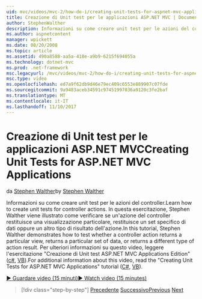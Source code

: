 ```yaml
---
uid: mvc/videos/mvc-2/how-do-i/creating-unit-tests-for-aspnet-mvc-applications
title: Creazione di Unit test per le applicazioni ASP.NET MVC | Documenti Microsoft
author: StephenWalther
description: Informazioni su come creare unit test per le azioni del controller. In questa esercitazione, Stephen Walther viene illustrato come verificare se un'azione del controller restituisce un parti...
ms.author: aspnetcontent
manager: wpickett
ms.date: 08/20/2008
ms.topic: article
ms.assetid: 490a8588-aa5a-418e-a9b9-6215f694055a
ms.technology: dotnet-mvc
ms.prod: .net-framework
msc.legacyurl: /mvc/videos/mvc-2/how-do-i/creating-unit-tests-for-aspnet-mvc-applications
msc.type: video
ms.openlocfilehash: ed7a9f62db9d46e79ec409c6553e889907c07fde
ms.sourcegitcommit: 9a9483aceb34591c97451997036a9120c3fe2baf
ms.translationtype: MT
ms.contentlocale: it-IT
ms.lasthandoff: 11/10/2017
---
```

<a name="creating-unit-tests-for-aspnet-mvc-applications"></a><span data-ttu-id="08249-104">Creazione di Unit test per le applicazioni ASP.NET MVC</span><span class="sxs-lookup"><span data-stu-id="08249-104">Creating Unit Tests for ASP.NET MVC Applications</span></span>
====================
<span data-ttu-id="08249-105">da [Stephen Walther](https://github.com/StephenWalther)</span><span class="sxs-lookup"><span data-stu-id="08249-105">by [Stephen Walther](https://github.com/StephenWalther)</span></span>

<span data-ttu-id="08249-106">Informazioni su come creare unit test per le azioni del controller.</span><span class="sxs-lookup"><span data-stu-id="08249-106">Learn how to create unit tests for controller actions.</span></span> <span data-ttu-id="08249-107">In questa esercitazione, Stephen Walther viene illustrato come verificare se un'azione del controller restituisce una visualizzazione particolare, restituisce un set specifico di dati oppure un altro tipo di risultato dell'azione.</span><span class="sxs-lookup"><span data-stu-id="08249-107">In this tutorial, Stephen Walther demonstrates how to test whether a controller action returns a particular view, returns a particular set of data, or returns a different type of action result.</span></span> <span data-ttu-id="08249-108">Per ulteriori informazioni su questo video, leggere l'esercitazione "Creazione di Unit test ASP.NET MVC Applications Edition" ([c#](../../../overview/older-versions-1/unit-testing/creating-unit-tests-for-asp-net-mvc-applications-cs.md), [VB](../../../overview/older-versions-1/unit-testing/creating-unit-tests-for-asp-net-mvc-applications-vb.md)).</span><span class="sxs-lookup"><span data-stu-id="08249-108">For additional information about this video, read the "Creating Unit Tests for ASP.NET MVC Applications" tutorial ([C#](../../../overview/older-versions-1/unit-testing/creating-unit-tests-for-asp-net-mvc-applications-cs.md), [VB](../../../overview/older-versions-1/unit-testing/creating-unit-tests-for-asp-net-mvc-applications-vb.md)).</span></span>

[<span data-ttu-id="08249-109">&#9654; Guardare video (15 minuti)</span><span class="sxs-lookup"><span data-stu-id="08249-109">&#9654; Watch video (15 minutes)</span></span>](https://channel9.msdn.com/Blogs/ASP-NET-Site-Videos/creating-unit-tests-for-aspnet-mvc-applications)

>[!div class="step-by-step"]
<span data-ttu-id="08249-110">[Precedente](preventing-javascript-injection-attacks.md)
[Successivo](creating-custom-html-helpers.md)</span><span class="sxs-lookup"><span data-stu-id="08249-110">[Previous](preventing-javascript-injection-attacks.md)
[Next](creating-custom-html-helpers.md)</span></span>
